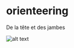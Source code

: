 # orienteering
De la tête et des jambes

![alt text](https://upload.wikimedia.org/wikipedia/commons/c/ce/Orienteering_symbol.svg)
